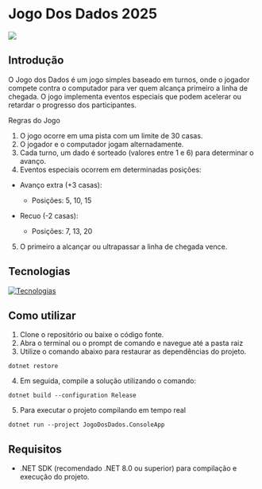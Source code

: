 # Jogo Dos Dados 2025

![](https://i.imgur.com/YXC42NA.gif)

## Introdução

O Jogo dos Dados é um jogo simples baseado em turnos, onde o jogador compete contra o computador para ver quem alcança primeiro a linha de chegada. O jogo implementa eventos especiais que podem acelerar ou retardar o progresso dos participantes.

Regras do Jogo

1. O jogo ocorre em uma pista com um limite de 30 casas.
2. O jogador e o computador jogam alternadamente.
3. Cada turno, um dado é sorteado (valores entre 1 e 6) para determinar o avanço.
4. Eventos especiais ocorrem em determinadas posições:

- Avanço extra (+3 casas):

	- Posições: 5, 10, 15

- Recuo (-2 casas):

	- Posições: 7, 13, 20

5. O primeiro a alcançar ou ultrapassar a linha de chegada vence.

## Tecnologias

[![Tecnologias](https://skillicons.dev/icons?i=git,github,cs,dotnet,visualstudio)](https://skillicons.dev)

## Como utilizar

1. Clone o repositório ou baixe o código fonte.
2. Abra o terminal ou o prompt de comando e navegue até a pasta raiz
3. Utilize o comando abaixo para restaurar as dependências do projeto.

```
dotnet restore
```

4. Em seguida, compile a solução utilizando o comando:
   
```
dotnet build --configuration Release
```

5. Para executar o projeto compilando em tempo real
   
```
dotnet run --project JogoDosDados.ConsoleApp
```


## Requisitos

- .NET SDK (recomendado .NET 8.0 ou superior) para compilação e execução do projeto.
